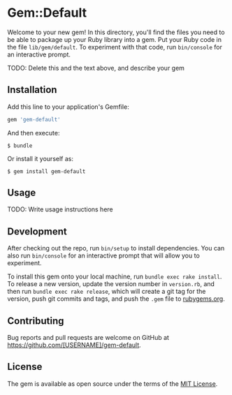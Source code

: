 # Gem::Default

Welcome to your new gem! In this directory, you'll find the files you need to be able to package up your Ruby library into a gem. Put your Ruby code in the file `lib/gem/default`. To experiment with that code, run `bin/console` for an interactive prompt.

TODO: Delete this and the text above, and describe your gem

## Installation

Add this line to your application's Gemfile:

```ruby
gem 'gem-default'
```

And then execute:

    $ bundle

Or install it yourself as:

    $ gem install gem-default

## Usage

TODO: Write usage instructions here

## Development

After checking out the repo, run `bin/setup` to install dependencies. You can also run `bin/console` for an interactive prompt that will allow you to experiment.

To install this gem onto your local machine, run `bundle exec rake install`. To release a new version, update the version number in `version.rb`, and then run `bundle exec rake release`, which will create a git tag for the version, push git commits and tags, and push the `.gem` file to [rubygems.org](https://rubygems.org).

## Contributing

Bug reports and pull requests are welcome on GitHub at https://github.com/[USERNAME]/gem-default.

## License

The gem is available as open source under the terms of the [MIT License](https://opensource.org/licenses/MIT).
